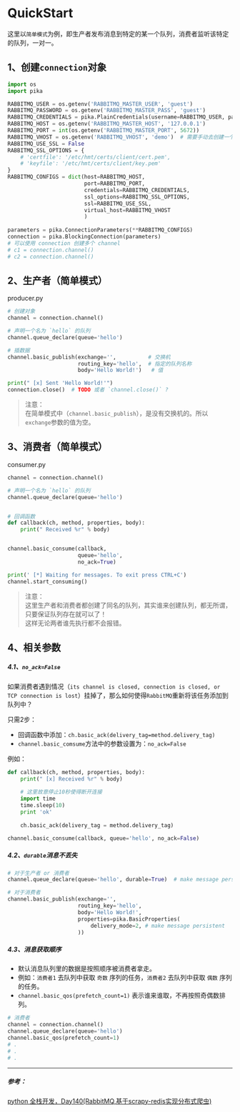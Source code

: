 # QuickStart

这里以`简单模式`为例，即生产者发布消息到特定的某一个队列，消费者监听该特定的队列，一对一。

## 1、创建`connection`对象
```python
import os
import pika

RABBITMQ_USER = os.getenv('RABBITMQ_MASTER_USER', 'guest')
RABBITMQ_PASSWORD = os.getenv('RABBITMQ_MASTER_PASS', 'guest')
RABBITMQ_CREDENTIALS = pika.PlainCredentials(username=RABBITMQ_USER, password=RABBITMQ_PASSWORD)
RABBITMQ_HOST = os.getenv('RABBITMQ_MASTER_HOST', '127.0.0.1')
RABBITMQ_PORT = int(os.getenv('RABBITMQ_MASTER_PORT', 5672))
RABBITMQ_VHOST = os.getenv('RABBITMQ_VHOST', 'demo')  # 需要手动去创建一个名为 `demo` 的 `vhost`
RABBITMQ_USE_SSL = False
RABBITMQ_SSL_OPTIONS = {
    # 'certfile': '/etc/hmt/certs/client/cert.pem',
    # 'keyfile': '/etc/hmt/certs/client/key.pem'
}
RABBITMQ_CONFIGS = dict(host=RABBITMQ_HOST,
                        port=RABBITMQ_PORT,
                        credentials=RABBITMQ_CREDENTIALS,
                        ssl_options=RABBITMQ_SSL_OPTIONS,
                        ssl=RABBITMQ_USE_SSL,
                        virtual_host=RABBITMQ_VHOST
                        )
                        
parameters = pika.ConnectionParameters(**RABBITMQ_CONFIGS)
connection = pika.BlockingConnection(parameters)
# 可以使用 connection 创建多个 channel
# c1 = connection.channel()
# c2 = connection.channel()
```

## 2、生产者（简单模式）
producer.py
```python
# 创建对象
channel = connection.channel()

# 声明一个名为 `hello` 的队列
channel.queue_declare(queue='hello')

# 插数据
channel.basic_publish(exchange='',          # 交换机
                      routing_key='hello',  # 指定的队列名称
                      body='Hello World!')   # 值

print(" [x] Sent 'Hello World!'")
connection.close()  # TODO 或者 `channel.close()` ?
```
>注意：    
在简单模式中（`channel.basic_publish`），是没有交换机的。所以`exchange`参数的值为空。

## 3、消费者（简单模式）
consumer.py
```python
channel = connection.channel()

# 声明一个名为 `hello` 的队列
channel.queue_declare(queue='hello')


# 回调函数
def callback(ch, method, properties, body):
    print(" Received %r" % body)


channel.basic_consume(callback,
                      queue='hello',
                      no_ack=True)

print(' [*] Waiting for messages. To exit press CTRL+C')
channel.start_consuming()
```
>注意：     
这里生产者和消费者都创建了同名的队列，其实谁来创建队列，都无所谓，只要保证队列存在就可以了！    
这样无论两者谁先执行都不会报错。


## 4、相关参数

##### 4.1、`no_ack=False`
如果消费者遇到情况（`its channel is closed, connection is closed, or TCP connection is lost`）挂掉了，那么如何使得`RabbitMQ`重新将该任务添加到队列中？

只需2步：
- 回调函数中添加：`ch.basic_ack(delivery_tag=method.delivery_tag)`
- `channel.basic_comsume`方法中的参数设置为：`no_ack=False`

例如：
```python
def callback(ch, method, properties, body):
    print(" [x] Received %r" % body)
    
    # 这里故意停止10秒使得断开连接
    import time
    time.sleep(10)
    print 'ok'
    
    ch.basic_ack(delivery_tag = method.delivery_tag)

channel.basic_consume(callback, queue='hello', no_ack=False)
```

##### 4.2、`durable`消息不丢失
```python
# 对于生产者 or 消费者
channel.queue_declare(queue='hello', durable=True)  # make message persistent

# 对于消费者
channel.basic_publish(exchange='',
                      routing_key='hello',
                      body='Hello World!',
                      properties=pika.BasicProperties(
                          delivery_mode=2, # make message persistent
                      ))
```

##### 4.3、消息获取顺序
- 默认消息队列里的数据是按照顺序被消费者拿走。
- 例如：`消费者1` 去队列中获取 `奇数` 序列的任务，`消费者2` 去队列中获取 `偶数` 序列的任务。
- `channel.basic_qos(prefetch_count=1)` 表示谁来谁取，不再按照奇偶数排列。

```python
# 消费者
channel = connection.channel()
channel.queue_declare(queue='hello')
channel.basic_qos(prefetch_count=1)
# .
# .
# .
```


---

##### 参考：
[python 全栈开发，Day140(RabbitMQ,基于scrapy-redis实现分布式爬虫)](https://www.cnblogs.com/xiao987334176/p/9766879.html)
